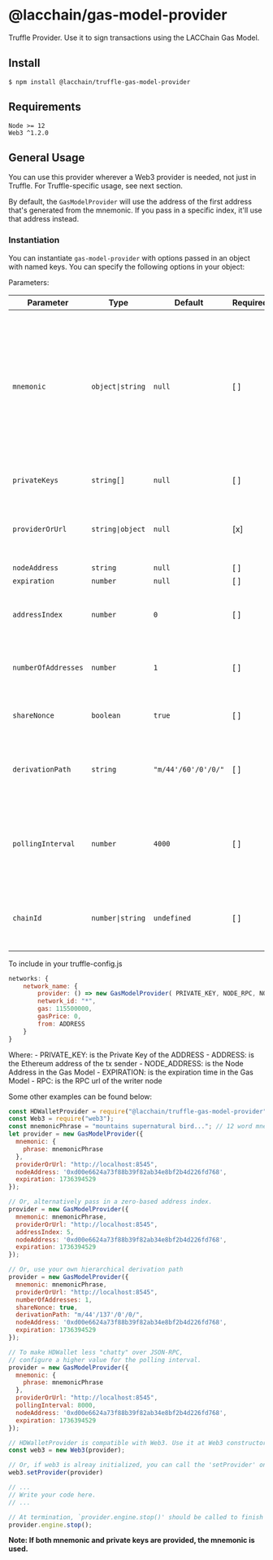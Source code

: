 # @lacchain/gas-model-provider
Truffle Provider. Use it to sign transactions using the LACChain Gas Model.

## Install

```
$ npm install @lacchain/truffle-gas-model-provider
```

## Requirements
```
Node >= 12 
Web3 ^1.2.0
```

## General Usage

You can use this provider wherever a Web3 provider is needed, not just in Truffle. For Truffle-specific usage, see next section.

By default, the `GasModelProvider` will use the address of the first address that's generated from the mnemonic. If you pass in a specific index, it'll use that address instead.

### Instantiation

You can instantiate `gas-model-provider` with options passed in an object with
named keys. You can specify the following options in your object:

Parameters:

| Parameter           | Type | Default | Required | Description |
|---------------------| ---- | ------- | ----------- | -- |
| `mnemonic`          | `object\|string` | `null` | [ ] | Object containing `phrase` and `password` (optional) properties. `phrase` is a 12 word mnemonic string which addresses are created from. Alternately the value for mnemonic can be a string with your mnemonic phrase. |
| `privateKeys`       | `string[]` | `null` | [ ] | Array containing 1 or more private keys. |
| `providerOrUrl`     | `string\|object` | `null` | [x] | URI or Ethereum client to send all other non-transaction-related Web3 requests |
| `nodeAddress`       | `string` | `null` | [ ] | Node Address. |
| `expiration `       | `number` | `null` | [ ] | Expiration. |
| `addressIndex`      | `number` | `0` | [ ] | If specified, will tell the provider to manage the address at the index specified |
| `numberOfAddresses` | `number` | `1` | [ ] | If specified, will create `numberOfAddresses` addresses when instantiated |
| `shareNonce`        | `boolean` | `true` | [ ] | If `false`, a new WalletProvider will track its own nonce-state |
| `derivationPath`    | `string` | `"m/44'/60'/0'/0/"` | [ ] | If specified, will tell the wallet engine what derivation path should use to derive addresses. |
| `pollingInterval`   | `number` | `4000` | [ ] | If specified, will tell the wallet engine to use a custom interval when polling to track blocks. Specified in milliseconds. |
| `chainId`           | `number\|string` | `undefined` | [ ] | Specify to enable signed transactions that are EIP-155 compliant for major chains. |


To include in your truffle-config.js

```javascript
networks: {
    network_name: {
        provider: () => new GasModelProvider( PRIVATE_KEY, NODE_RPC, NODE_ADDRESS, EXPIRATION ),
        network_id: "*",
        gas: 115500000,
        gasPrice: 0,
        from: ADDRESS
    }
}
```

Where:
    - PRIVATE_KEY: is the Private Key of the ADDRESS
    - ADDRESS: is the Ethereum address of the tx sender
    - NODE_ADDRESS: is the Node Address in the Gas Model
    - EXPIRATION: is the expiration time in the Gas Model
    - RPC: is the RPC url of the writer node

Some other examples can be found below:

```javascript
const HDWalletProvider = require("@lacchain/truffle-gas-model-provider");
const Web3 = require("web3");
const mnemonicPhrase = "mountains supernatural bird..."; // 12 word mnemonic
let provider = new GasModelProvider({
  mnemonic: {
    phrase: mnemonicPhrase
  },
  providerOrUrl: "http://localhost:8545",
  nodeAddress: '0xd00e6624a73f88b39f82ab34e8bf2b4d226fd768',
  expiration: 1736394529
});

// Or, alternatively pass in a zero-based address index.
provider = new GasModelProvider({
  mnemonic: mnemonicPhrase,
  providerOrUrl: "http://localhost:8545",
  addressIndex: 5,
  nodeAddress: '0xd00e6624a73f88b39f82ab34e8bf2b4d226fd768',
  expiration: 1736394529
});

// Or, use your own hierarchical derivation path
provider = new GasModelProvider({
  mnemonic: mnemonicPhrase,
  providerOrUrl: "http://localhost:8545",
  numberOfAddresses: 1,
  shareNonce: true,
  derivationPath: "m/44'/137'/0'/0/",
  nodeAddress: '0xd00e6624a73f88b39f82ab34e8bf2b4d226fd768',
  expiration: 1736394529
});

// To make HDWallet less "chatty" over JSON-RPC,
// configure a higher value for the polling interval.
provider = new GasModelProvider({
  mnemonic: {
    phrase: mnemonicPhrase
  },
  providerOrUrl: "http://localhost:8545",
  pollingInterval: 8000,
  nodeAddress: '0xd00e6624a73f88b39f82ab34e8bf2b4d226fd768',
  expiration: 1736394529
});

// HDWalletProvider is compatible with Web3. Use it at Web3 constructor, just like any other Web3 Provider
const web3 = new Web3(provider);

// Or, if web3 is alreay initialized, you can call the 'setProvider' on web3, web3.eth, web3.shh and/or web3.bzz
web3.setProvider(provider)

// ...
// Write your code here.
// ...

// At termination, `provider.engine.stop()' should be called to finish the process elegantly.
provider.engine.stop();
```

**Note: If both mnemonic and private keys are provided, the mnemonic is used.**
